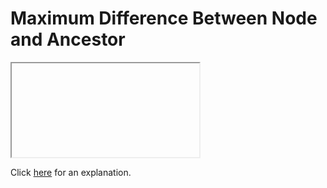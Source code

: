 # Maximum Difference Between Node and Ancestor 

<iframe></iframe>

Click [here](Explanation.md) for an explanation.

